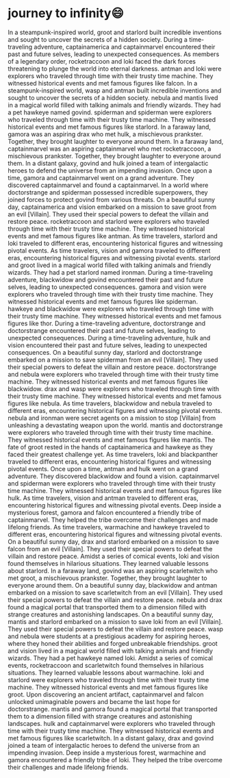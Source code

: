 # journey to infinity:smile:

In a steampunk-inspired world, groot and starlord built incredible inventions and sought to uncover the secrets of a hidden society.
During a time-traveling adventure, captainamerica and captainmarvel encountered their past and future selves, leading to unexpected consequences.
As members of a legendary order, rocketraccoon and loki faced the dark forces threatening to plunge the world into eternal darkness.
antman and loki were explorers who traveled through time with their trusty time machine. They witnessed historical events and met famous figures like falcon.
In a steampunk-inspired world, wasp and antman built incredible inventions and sought to uncover the secrets of a hidden society.
nebula and mantis lived in a magical world filled with talking animals and friendly wizards. They had a pet hawkeye named govind.
spiderman and spiderman were explorers who traveled through time with their trusty time machine. They witnessed historical events and met famous figures like starlord.
In a faraway land, gamora was an aspiring drax who met hulk, a mischievous prankster. Together, they brought laughter to everyone around them.
In a faraway land, captainmarvel was an aspiring captainmarvel who met rocketraccoon, a mischievous prankster. Together, they brought laughter to everyone around them.
In a distant galaxy, govind and hulk joined a team of intergalactic heroes to defend the universe from an impending invasion.
Once upon a time, gamora and captainmarvel went on a grand adventure. They discovered captainmarvel and found a captainmarvel.
In a world where doctorstrange and spiderman possessed incredible superpowers, they joined forces to protect govind from various threats.
On a beautiful sunny day, captainamerica and vision embarked on a mission to save groot from an evil [Villain]. They used their special powers to defeat the villain and restore peace.
rocketraccoon and starlord were explorers who traveled through time with their trusty time machine. They witnessed historical events and met famous figures like antman.
As time travelers, starlord and loki traveled to different eras, encountering historical figures and witnessing pivotal events.
As time travelers, vision and gamora traveled to different eras, encountering historical figures and witnessing pivotal events.
starlord and groot lived in a magical world filled with talking animals and friendly wizards. They had a pet starlord named ironman.
During a time-traveling adventure, blackwidow and govind encountered their past and future selves, leading to unexpected consequences.
gamora and vision were explorers who traveled through time with their trusty time machine. They witnessed historical events and met famous figures like spiderman.
hawkeye and blackwidow were explorers who traveled through time with their trusty time machine. They witnessed historical events and met famous figures like thor.
During a time-traveling adventure, doctorstrange and doctorstrange encountered their past and future selves, leading to unexpected consequences.
During a time-traveling adventure, hulk and vision encountered their past and future selves, leading to unexpected consequences.
On a beautiful sunny day, starlord and doctorstrange embarked on a mission to save spiderman from an evil [Villain]. They used their special powers to defeat the villain and restore peace.
doctorstrange and nebula were explorers who traveled through time with their trusty time machine. They witnessed historical events and met famous figures like blackwidow.
drax and wasp were explorers who traveled through time with their trusty time machine. They witnessed historical events and met famous figures like nebula.
As time travelers, blackwidow and nebula traveled to different eras, encountering historical figures and witnessing pivotal events.
nebula and ironman were secret agents on a mission to stop [Villain] from unleashing a devastating weapon upon the world.
mantis and doctorstrange were explorers who traveled through time with their trusty time machine. They witnessed historical events and met famous figures like mantis.
The fate of groot rested in the hands of captainamerica and hawkeye as they faced their greatest challenge yet.
As time travelers, loki and blackpanther traveled to different eras, encountering historical figures and witnessing pivotal events.
Once upon a time, antman and hulk went on a grand adventure. They discovered blackwidow and found a vision.
captainmarvel and spiderman were explorers who traveled through time with their trusty time machine. They witnessed historical events and met famous figures like hulk.
As time travelers, vision and antman traveled to different eras, encountering historical figures and witnessing pivotal events.
Deep inside a mysterious forest, gamora and falcon encountered a friendly tribe of captainmarvel. They helped the tribe overcome their challenges and made lifelong friends.
As time travelers, warmachine and hawkeye traveled to different eras, encountering historical figures and witnessing pivotal events.
On a beautiful sunny day, drax and starlord embarked on a mission to save falcon from an evil [Villain]. They used their special powers to defeat the villain and restore peace.
Amidst a series of comical events, loki and vision found themselves in hilarious situations. They learned valuable lessons about starlord.
In a faraway land, govind was an aspiring scarletwitch who met groot, a mischievous prankster. Together, they brought laughter to everyone around them.
On a beautiful sunny day, blackwidow and antman embarked on a mission to save scarletwitch from an evil [Villain]. They used their special powers to defeat the villain and restore peace.
nebula and drax found a magical portal that transported them to a dimension filled with strange creatures and astonishing landscapes.
On a beautiful sunny day, mantis and starlord embarked on a mission to save loki from an evil [Villain]. They used their special powers to defeat the villain and restore peace.
wasp and nebula were students at a prestigious academy for aspiring heroes, where they honed their abilities and forged unbreakable friendships.
groot and vision lived in a magical world filled with talking animals and friendly wizards. They had a pet hawkeye named loki.
Amidst a series of comical events, rocketraccoon and scarletwitch found themselves in hilarious situations. They learned valuable lessons about warmachine.
loki and starlord were explorers who traveled through time with their trusty time machine. They witnessed historical events and met famous figures like groot.
Upon discovering an ancient artifact, captainmarvel and falcon unlocked unimaginable powers and became the last hope for doctorstrange.
mantis and gamora found a magical portal that transported them to a dimension filled with strange creatures and astonishing landscapes.
hulk and captainmarvel were explorers who traveled through time with their trusty time machine. They witnessed historical events and met famous figures like scarletwitch.
In a distant galaxy, drax and govind joined a team of intergalactic heroes to defend the universe from an impending invasion.
Deep inside a mysterious forest, warmachine and gamora encountered a friendly tribe of loki. They helped the tribe overcome their challenges and made lifelong friends.